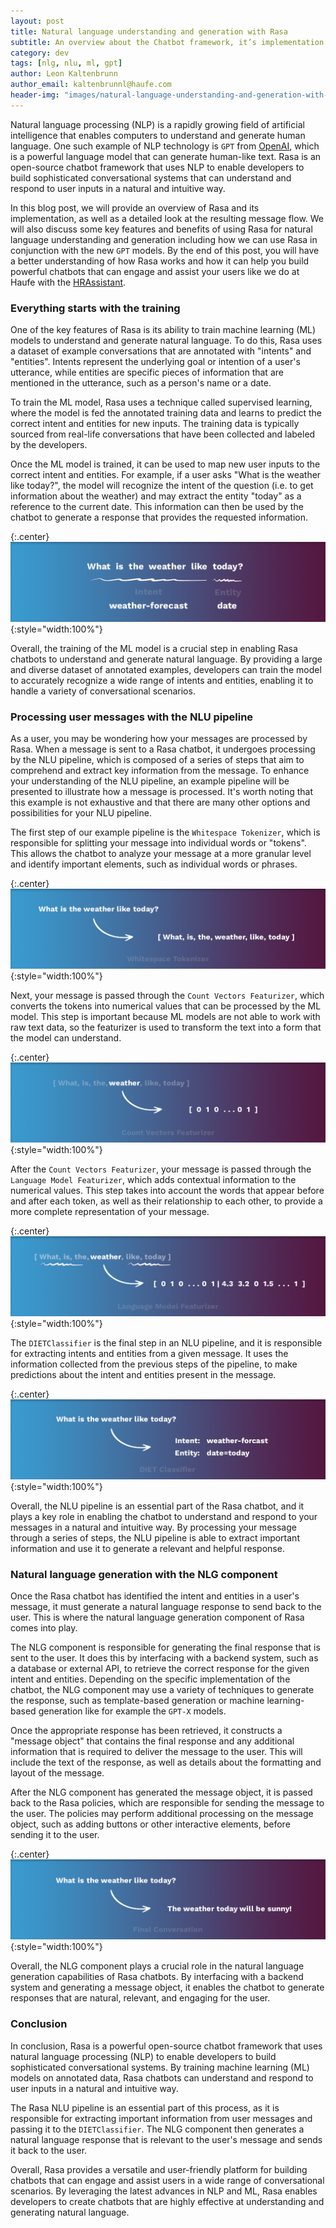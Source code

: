 ```yaml
---
layout: post
title: Natural language understanding and generation with Rasa
subtitle: An overview about the Chatbot framework, it’s implementation and the resulting message flow
category: dev
tags: [nlg, nlu, ml, gpt]
author: Leon Kaltenbrunn
author_email: kaltenbrunnl@haufe.com
header-img: "images/natural-language-understanding-and-generation-with-Rasa/hero.png"
---
```


Natural language processing (NLP) is a rapidly growing field of artificial intelligence that enables computers to understand and generate human language. One such example of NLP technology is `GPT` from [OpenAI](https://beta.openai.com/docs/models), which is a powerful language model that can generate human-like text.  Rasa is an open-source chatbot framework that uses NLP to enable developers to build sophisticated conversational systems that can understand and respond to user inputs in a natural and intuitive way.

In this blog post, we will provide an overview of Rasa and its implementation, as well as a detailed look at the resulting message flow. We will also discuss some key features and benefits of using Rasa for natural language understanding and generation including how we can use Rasa in conjunction with the new `GPT` models. By the end of this post, you will have a better understanding of how Rasa works and how it can help you build powerful chatbots that can engage and assist your users like we do at Haufe with the [HRAssistant](https://www.haufe.de/hr/chatbot).

### Everything starts with the training

One of the key features of Rasa is its ability to train machine learning (ML) models to understand and generate natural language. To do this, Rasa uses a dataset of example conversations that are annotated with "intents" and "entities". Intents represent the underlying goal or intention of a user's utterance, while entities are specific pieces of information that are mentioned in the utterance, such as a person's name or a date.

To train the ML model, Rasa uses a technique called supervised learning, where the model is fed the annotated training data and learns to predict the correct intent and entities for new inputs. The training data is typically sourced from real-life conversations that have been collected and labeled by the developers.

Once the ML model is trained, it can be used to map new user inputs to the correct intent and entities. For example, if a user asks "What is the weather like today?", the model will recognize the intent of the question (i.e. to get information about the weather) and may extract the entity "today" as a reference to the current date. This information can then be used by the chatbot to generate a response that provides the requested information.

{:.center}
![]( /images/natural-language-understanding-and-generation-with-Rasa/intro.png){:style="width:100%"}

Overall, the training of the ML model is a crucial step in enabling Rasa chatbots to understand and generate natural language. By providing a large and diverse dataset of annotated examples, developers can train the model to accurately recognize a wide range of intents and entities, enabling it to handle a variety of conversational scenarios.

### Processing user messages with the NLU pipeline

As a user, you may be wondering how your messages are processed by Rasa. When a message is sent to a Rasa chatbot, it undergoes processing by the NLU pipeline, which is composed of a series of steps that aim to comprehend and extract key information from the message. To enhance your understanding of the NLU pipeline, an example pipeline will be presented to illustrate how a message is processed. It's worth noting that this example is not exhaustive and that there are many other options and possibilities for your NLU pipeline.

The first step of our example pipeline is the `Whitespace Tokenizer`, which is responsible for splitting your message into individual words or "tokens". This allows the chatbot to analyze your message at a more granular level and identify important elements, such as individual words or phrases.

{:.center}
![]( /images/natural-language-understanding-and-generation-with-Rasa/1.png){:style="width:100%"}

Next, your message is passed through the `Count Vectors Featurizer`, which converts the tokens into numerical values that can be processed by the ML model. This step is important because ML models are not able to work with raw text data, so the featurizer is used to transform the text into a form that the model can understand.

{:.center}
![]( /images/natural-language-understanding-and-generation-with-Rasa/2.png){:style="width:100%"}

After the `Count Vectors Featurizer`, your message is passed through the `Language Model Featurizer`, which adds contextual information to the numerical values. This step takes into account the words that appear before and after each token, as well as their relationship to each other, to provide a more complete representation of your message.

{:.center}
![]( /images/natural-language-understanding-and-generation-with-Rasa/3.png){:style="width:100%"}

The `DIETClassifier` is the final step in an NLU pipeline, and it is responsible for extracting intents and entities from a given message. It uses the information collected from the previous steps of the pipeline, to make predictions about the intent and entities present in the message.

{:.center}
![]( /images/natural-language-understanding-and-generation-with-Rasa/5.png){:style="width:100%"}

Overall, the NLU pipeline is an essential part of the Rasa chatbot, and it plays a key role in enabling the chatbot to understand and respond to your messages in a natural and intuitive way. By processing your message through a series of steps, the NLU pipeline is able to extract important information and use it to generate a relevant and helpful response.

### Natural language generation with the NLG component

Once the Rasa chatbot has identified the intent and entities in a user's message, it must generate a natural language response to send back to the user. This is where the natural language generation component of Rasa comes into play.

The NLG component is responsible for generating the final response that is sent to the user. It does this by interfacing with a backend system, such as a database or external API, to retrieve the correct response for the given intent and entities. Depending on the specific implementation of the chatbot, the NLG component may use a variety of techniques to generate the response, such as template-based generation or machine learning-based generation like for example the `GPT-X` models.

Once the appropriate response has been retrieved, it constructs a "message object" that contains the final response and any additional information that is required to deliver the message to the user. This will include the text of the response, as well as details about the formatting and layout of the message.

After the NLG component has generated the message object, it is passed back to the Rasa policies, which are responsible for sending the message to the user. The policies may perform additional processing on the message object, such as adding buttons or other interactive elements, before sending it to the user.

{:.center}
![]( /images/natural-language-understanding-and-generation-with-Rasa/6.png){:style="width:100%"}

Overall, the NLG component plays a crucial role in the natural language generation capabilities of Rasa chatbots. By interfacing with a backend system and generating a message object, it enables the chatbot to generate responses that are natural, relevant, and engaging for the user.

### Conclusion

In conclusion, Rasa is a powerful open-source chatbot framework that uses natural language processing (NLP) to enable developers to build sophisticated conversational systems. By training machine learning (ML) models on annotated data, Rasa chatbots can understand and respond to user inputs in a natural and intuitive way.

The Rasa NLU pipeline is an essential part of this process, as it is responsible for extracting important information from user messages and passing it to the `DIETClassifier`. The NLG component then generates a natural language response that is relevant to the user's message and sends it back to the user.

Overall, Rasa provides a versatile and user-friendly platform for building chatbots that can engage and assist users in a wide range of conversational scenarios. By leveraging the latest advances in NLP and ML, Rasa enables developers to create chatbots that are highly effective at understanding and generating natural language.
